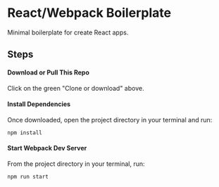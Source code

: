 # React/Webpack Boilerplate
Minimal boilerplate for create React apps.

## Steps

#### Download or Pull This Repo
Click on the green "Clone or download" above.

#### Install Dependencies
Once downloaded, open the project directory in your terminal and run:
```
npm install
```
#### Start Webpack Dev Server
From the project directory in your terminal, run:
```
npm run start
```
